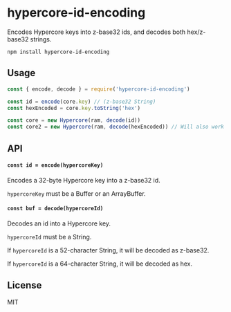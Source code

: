 # hypercore-id-encoding

Encodes Hypercore keys into z-base32 ids, and decodes both hex/z-base32 strings.

```
npm install hypercore-id-encoding
```

## Usage

```js
const { encode, decode } = require('hypercore-id-encoding')

const id = encode(core.key) // (z-base32 String)
const hexEncoded = core.key.toString('hex')

const core = new Hypercore(ram, decode(id)) 
const core2 = new Hypercore(ram, decode(hexEncoded)) // Will also work with hex
```

## API

#### `const id = encode(hypercoreKey)`

Encodes a 32-byte Hypercore key into a z-base32 id.

`hypercoreKey` must be a Buffer or an ArrayBuffer.

#### `const buf = decode(hypercoreId)`

Decodes an id into a Hypercore key.

`hypercoreId` must be a String.

If `hypercoreId` is a 52-character String, it will be decoded as z-base32.

If `hypercoreId` is a 64-character String, it will be decoded as hex.

## License

MIT



